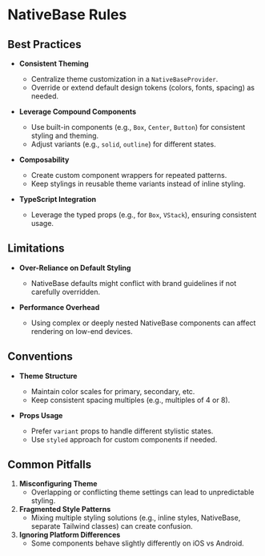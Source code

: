 # NativeBase Rules

## Best Practices
- **Consistent Theming**  
  - Centralize theme customization in a `NativeBaseProvider`.  
  - Override or extend default design tokens (colors, fonts, spacing) as needed.

- **Leverage Compound Components**  
  - Use built-in components (e.g., `Box`, `Center`, `Button`) for consistent styling and theming.  
  - Adjust variants (e.g., `solid`, `outline`) for different states.

- **Composability**  
  - Create custom component wrappers for repeated patterns.  
  - Keep stylings in reusable theme variants instead of inline styling.

- **TypeScript Integration**  
  - Leverage the typed props (e.g., for `Box`, `VStack`), ensuring consistent usage.

## Limitations
- **Over-Reliance on Default Styling**  
  - NativeBase defaults might conflict with brand guidelines if not carefully overridden.

- **Performance Overhead**  
  - Using complex or deeply nested NativeBase components can affect rendering on low-end devices.

## Conventions
- **Theme Structure**  
  - Maintain color scales for primary, secondary, etc.  
  - Keep consistent spacing multiples (e.g., multiples of 4 or 8).

- **Props Usage**  
  - Prefer `variant` props to handle different stylistic states.  
  - Use `styled` approach for custom components if needed.

## Common Pitfalls
1. **Misconfiguring Theme**  
   - Overlapping or conflicting theme settings can lead to unpredictable styling.
2. **Fragmented Style Patterns**  
   - Mixing multiple styling solutions (e.g., inline styles, NativeBase, separate Tailwind classes) can create confusion.
3. **Ignoring Platform Differences**  
   - Some components behave slightly differently on iOS vs Android.
